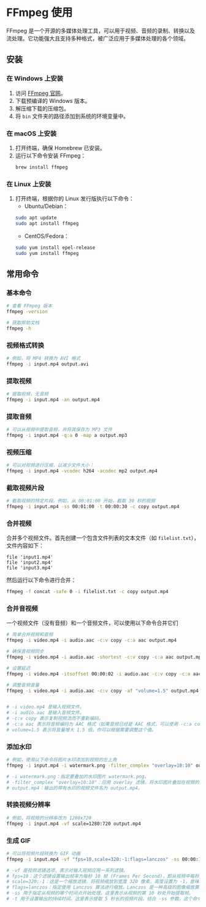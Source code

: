 # FFmpeg 使用

FFmpeg 是一个开源的多媒体处理工具，可以用于视频、音频的录制、转换以及流处理。它功能强大且支持多种格式，被广泛应用于多媒体处理的各个领域。

## 安装

### 在 Windows 上安装
1. 访问 [FFmpeg 官网](https://ffmpeg.org/download.html)。
2. 下载预编译的 Windows 版本。
3. 解压缩下载的压缩包。
4. 将 `bin` 文件夹的路径添加到系统的环境变量中。

### 在 macOS 上安装
1. 打开终端，确保 Homebrew 已安装。
2. 运行以下命令安装 FFmpeg：
    ```bash
    brew install ffmpeg
    ```

### 在 Linux 上安装
1. 打开终端，根据你的 Linux 发行版执行以下命令：
    - Ubuntu/Debian：
    ```bash
    sudo apt update
    sudo apt install ffmpeg
    ```
    - CentOS/Fedora：
    ```bash
    sudo yum install epel-release
    sudo yum install ffmpeg
    ```

## 常用命令

### 基本命令

```bash
# 查看 FFmpeg 版本
ffmpeg -version

# 获取帮助文档
ffmpeg -h

```
### 视频格式转换
```bash
# 例如，将 MP4 转换为 AVI 格式
ffmpeg -i input.mp4 output.avi
```
### 提取视频

```bash
# 提取视频，无音频 
ffmpeg -i input.mp4 -an output.mp4
```
### 提取音频

```bash
# 可以从视频中提取音频，并将其保存为 MP3 文件
ffmpeg -i input.mp4 -q:a 0 -map a output.mp3
```

### 视频压缩

```bash
# 可以对视频进行压缩，以减少文件大小：
ffmpeg -i input.mp4 -vcodec h264 -acodec mp2 output.mp4
```

### 截取视频片段

```bash
# 截取视频的特定片段。例如，从 00:01:00 开始，截取 30 秒的视频
ffmpeg -i input.mp4 -ss 00:01:00 -t 00:00:30 -c copy output.mp4
```

### 合并视频

合并多个视频文件。首先创建一个包含文件列表的文本文件（如 `filelist.txt`），文件内容如下：

```
file 'input1.mp4'
file 'input2.mp4'
file 'input3.mp4'
```
然后运行以下命令进行合并：

```bash
ffmpeg -f concat -safe 0 -i filelist.txt -c copy output.mp4
```

### 合并音视频

一个视频文件（没有音频）和一个音频文件，可以使用以下命令合并它们

```bash
# 简单合并视频和音频
ffmpeg -i video.mp4 -i audio.aac -c:v copy -c:a aac output.mp4

# 确保音视频同步
ffmpeg -i video.mp4 -i audio.aac -shortest -c:v copy -c:a aac output.mp4

# 设置延迟
ffmpeg -i video.mp4 -itsoffset 00:00:02 -i audio.aac -c:v copy -c:a aac output.mp4

# 调整音频音量
ffmpeg -i video.mp4 -i audio.aac -c:v copy -af "volume=1.5" output.mp4


# -i video.mp4 是输入视频文件。
# -i audio.aac 是输入音频文件。
# -c:v copy 表示复制视频流而不重新编码。
# -c:a aac 表示将音频编码为 AAC 格式（如果音频已经是 AAC 格式，可以使用 -c:a copy 来复制音频流而不重新编码）。
# volume=1.5 表示将音量增大 1.5 倍。你可以根据需要调整这个值。
```

### 添加水印

```bash
# 例如，使用以下命令将图片水印添加到视频的左上角
ffmpeg -i input.mp4 -i watermark.png -filter_complex "overlay=10:10" output.mp4

# -i watermark.png：指定要叠加的水印图片 watermark.png。
# -filter_complex "overlay=10:10"：应用 overlay 滤镜，将水印图片叠加在视频的坐标 (10, 10) 处，即视频左上角向右和向下偏移 10 像素的位置。
# output.mp4：输出的带有水印的视频文件名为 output.mp4。
```
### 转换视频分辨率

```bash
# 例如，将视频的分辨率改为 1280x720
ffmpeg -i input.mp4 -vf scale=1280:720 output.mp4
```

### 生成 GIF

```bash
# 可以将视频片段转换为 GIF 动画
ffmpeg -i input.mp4 -vf "fps=10,scale=320:-1:flags=lanczos" -ss 00:00:10 -t 5 output.gif

# -vf 是视频滤镜选项，表示对输入视频应用一系列滤镜。
# fps=10：这个滤镜设置输出帧率为每秒 10 帧 (Frames Per Second)，即从视频中每秒提取 10 帧图像。
# scale=320:-1：这是一个缩放滤镜，将视频缩放到宽度 320 像素，高度设置为 -1，意味着高度会按比例自动调整，以保持原始的宽高比不变。
# flags=lanczos：指定使用 Lanczos 算法进行缩放。Lanczos 是一种高级的图像缩放算法，能够在缩放时保持较高的图像质量。
# -ss 用于指定从视频的哪个时间点开始处理。这里表示从视频的第 10 秒处开始提取帧。
# -t 用于设置输出的持续时间。这里表示提取 5 秒长的视频片段。结合 -ss 参数，这个命令会从视频的第 10 秒开始提取，持续 5 秒的片段。
```

